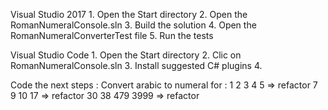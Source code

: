
Visual Studio 2017
	1. Open the Start directory
	2. Open the RomanNumeralConsole.sln
	3. Build the solution
	4. Open the RomanNumeralConverterTest file 
	5. Run the tests

Visual Studio Code
	1. Open the Start directory
	2. Clic on RomanNumeralConsole.sln
	3. Install suggested C# plugins
	4. 
	
	
Code the next steps :
Convert arabic to numeral for :
	1
	2
	3
	4
	5
	=> refactor
	7
	9
	10
	17
	=> refactor
	30
	38
	479 
	3999
	=> refactor
